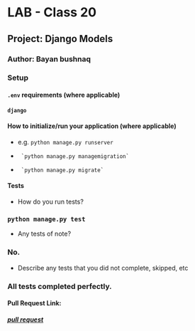 # LAB - Class 20

## Project: Django Models

### Author: Bayan bushnaq



### Setup

#### `.env` requirements (where applicable)
#### `django` 



#### How to initialize/run your application (where applicable)

- e.g. `python manage.py runserver`
-      `python manage.py managemigration`
-      `python manage.py migrate`



#### Tests

- How do you run tests?
### `python manage.py test`
- Any tests of note?
### No.
- Describe any tests that you did not complete, skipped, etc
### All tests completed perfectly.

#### Pull Request Link:
##### [pull request](https://github.com/BayanBushnaq/django-models/pull/1)
